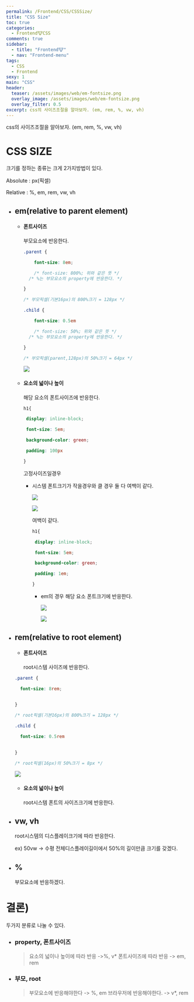```yaml
---
permalink: /Frontend/CSS/CSSSize/
title: "CSS Size"
toc: true
categories:
  - Frontend🐮CSS
comments: true
sidebar:
  - title: "Frontend🐮"
  - nav: "Frontend-menu"
tags:
  - CSS
  - Frontend
sexy: 1
main: "CSS"
header:
  teaser: /assets/images/web/em-fontsize.png
  overlay_image: /assets/images/web/em-fontsize.png
  overlay_filter: 0.5
excerpt: css의 사이즈조절을 알아보자. (em, rem, %, vw, vh)
---
```

css의 사이즈조절을 알아보자. (em, rem, %, vw, vh)

# CSS SIZE

크기를 정하는 종류는 크게 2가지방법이 있다.

Absolute : px(픽셀)

Relative : %, em, rem, vw, vh



- ## em(relative to parent element)

  - #### 폰트사이즈

    부모요소에 반응한다.

    ```css
    .parent {
    
    	font-size: 8em;
    
    	/* font-size: 800%; 위와 같은 뜻 */
      /* %는 부모요소의 property에 반응한다. */
    
    }
    
    /* 부모픽셀(기본16px)의 800%크기 = 128px */
    
    .child {
    
    	font-size: 0.5em
    
    	/* font-size: 50%; 위와 같은 뜻 */
      /* %는 부모요소의 property에 반응한다. */
    
    }
    
    /* 부모픽셀(parent,128px)의 50%크기 = 64px */
    ```

    ![]({{site.baseurl}}/assets/images/web/em-fontsize.png)

  - #### 요소의 넓이나 높이 

    해당 요소의 폰트사이즈에 반응한다.

    ```css
    h1{
    
     display: inline-block;
    
     font-size: 5em;
    
     background-color: green;
    
     padding: 100px
    
    }
    ```

    고정사이즈일경우

    - 시스템 폰트크기가 작을경우와 클 경우 둘 다 여백이 같다.

      ![]({{site.baseurl}}/assets/images/web/em-factor.png)

      ![]({{site.baseurl}}/assets/images/web/em-factor2.png)

      여백이 같다.

      ```css
      h1{
      
       display: inline-block;
      
       font-size: 5em;
      
       background-color: green;
      
       padding: 1em;
      
      }
      ```

      - em의 경우 해당 요소 폰트크기에 반응한다.

        ![]({{site.baseurl}}/assets/images/web/em-factor3.png)

        ![]({{site.baseurl}}/assets/images/web/em-factor4.png)

- ## rem(relative to root element)

  - #### 폰트사이즈

    root시스템 사이즈에 반응한다.

  ```css
  .parent {
  
  	font-size: 8rem;
  	
  
  }
  
  /* root픽셀(기본16px)의 800%크기 = 128px */
  
  .child {
  
  	font-size: 0.5rem
  	
  
  }
  
  /* root픽셀(16px)의 50%크기 = 8px */
  ```

  ![]({{site.baseurl}}/assets/images/web/rem-font.png)

  - #### 요소의 넓이나 높이

    root시스템 폰트의 사이즈크기에 반응한다.

- ## vw, vh

  root시스템의 디스플레이크기에 따라 반응한다.

  ex) 50vw -> 수평 전체디스플레이길이에서 50%의 길이만큼 크기를 갖겠다.

- ## %

  부모요소에 반응하겠다.



# 결론) 

두가지 분류로 나눌 수 있다.

- ### property,  폰트사이즈

  >요소의 넓이나 높이에 따라 반응 ->%, v*
  폰트사이즈에 따라 반응 -> em, rem

- ### 부모, root

  >부모요소에 반응해야한다 -> %, em
  브라우저에 반응해야한다. -> v*, rem